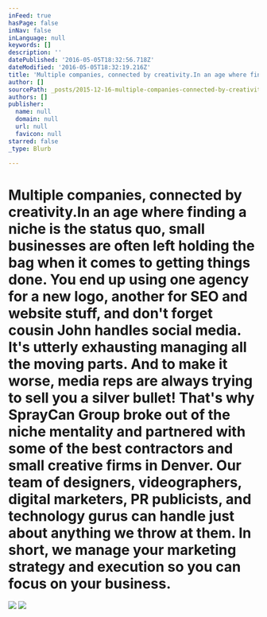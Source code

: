 ```yaml
---
inFeed: true
hasPage: false
inNav: false
inLanguage: null
keywords: []
description: ''
datePublished: '2016-05-05T18:32:56.718Z'
dateModified: '2016-05-05T18:32:19.216Z'
title: 'Multiple companies, connected by creativity.In an age where finding a niche is the status quo, small businesses are often left holding the bag when it comes to getting things done. You end up using one agency for a new logo, another for SEO and website stuff, and don’t forget cousin John handles social media. It’s utterly exhausting managing all the moving parts. And to make it worse, media reps are always trying to sell you a silver bullet! That’s why SprayCan Group broke out of the niche mentality and partnered with some of the best contractors and small creative firms in Denver. Our team of designers, videographers, digital marketers, PR publicists, and technology gurus can handle just about anything we throw at them. In short, we manage your marketing strategy and execution so you can focus on your business.'
author: []
sourcePath: _posts/2015-12-16-multiple-companies-connected-by-creativityin-an-age-where.md
authors: []
publisher:
  name: null
  domain: null
  url: null
  favicon: null
starred: false
_type: Blurb

---
```

# Multiple companies, connected by creativity.In an age where finding a niche is the status quo, small businesses are often left holding the bag when it comes to getting things done. You end up using one agency for a new logo, another for SEO and website stuff, and don't forget cousin John handles social media. It's utterly exhausting managing all the moving parts. And to make it worse, media reps are always trying to sell you a silver bullet! That's why SprayCan Group broke out of the niche mentality and partnered with some of the best contractors and small creative firms in Denver. Our team of designers, videographers, digital marketers, PR publicists, and technology gurus can handle just about anything we throw at them. In short, we manage your marketing strategy and execution so you can focus on your business.
![](https://the-grid-user-content.s3-us-west-2.amazonaws.com/c002579f-7563-4111-8ac0-f05d5deaa31b.jpg)
![](https://the-grid-user-content.s3-us-west-2.amazonaws.com/2d74cb17-1715-4ff4-bce2-03dfa2f762ea.jpg)